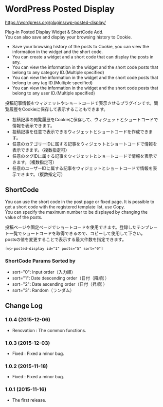 # WordPress Posted Display
https://wordpress.org/plugins/wp-posted-display/

Plug-in Posted Display Widget & ShortCode Add.  
You can also save and display your browsing history to Cookie.

* Save your browsing history of the posts to Cookie, you can view the information in the widget and the short code.
* You can create a widget and a short code that can display the posts in any.
* You can view the information in the widget and the short code posts that belong to any category ID.(Multiple specified)
* You can view the information in the widget and the short code posts that belong to any tag ID.(Multiple specified)
* You can view the information in the widget and the short code posts that belong to any user ID.(Multiple specified)

投稿記事情報をウィジェットやショートコードで表示させるプラグインです。閲覧履歴をCookieに保存して表示することもできます。

* 投稿記事の閲覧履歴をCookieに保存して、ウィジェットとショートコードで情報を表示できます。
* 投稿記事を任意で表示できるウィジェットとショートコードを作成できます。
* 任意のカテゴリーIDに属する記事をウィジェットとショートコードで情報を表示できます。（複数指定可）
* 任意のタグIDに属する記事をウィジェットとショートコードで情報を表示できます。（複数指定可）
* 任意のユーザーIDに属する記事をウィジェットとショートコードで情報を表示できます。（複数指定可）

## ShortCode
You can use the short code in the post page or fixed page. It is possible to get a short code with the registered template list, use Copy.  
You can specify the maximum number to be displayed by changing the value of the posts.

投稿ページや固定ページでショートコードを使用できます。登録したテンプレート一覧でショートコードを取得できるので、コピーして使用して下さい。  
postsの値を変更することで表示する最大件数を指定できます。

```
[wp-posted-display id="1" posts="5" sort="0"]
```

### ShortCode Params Sorted by
* sort="0": Input order（入力順）
* sort="1": Date descending order（日付（降順））
* sort="2": Date ascending order（日付（昇順））
* sort="3": Random（ランダム）

## Change Log

### 1.0.4 (2015-12-06)
- Renovation : The common functions.

### 1.0.3 (2015-12-03)
- Fixed : Fixed a minor bug.

### 1.0.2 (2015-11-18)
- Fixed : Fixed a minor bug.

### 1.0.1 (2015-11-16)
- The first release.